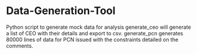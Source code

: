 # Data-Generation-Tool
Python script to generate mock data for analysis
generate_ceo will generate a list of CEO with their details and export to csv.
generate_pcn generates 80000 lines of data for PCN issued with the constraints detailed on the comments.

